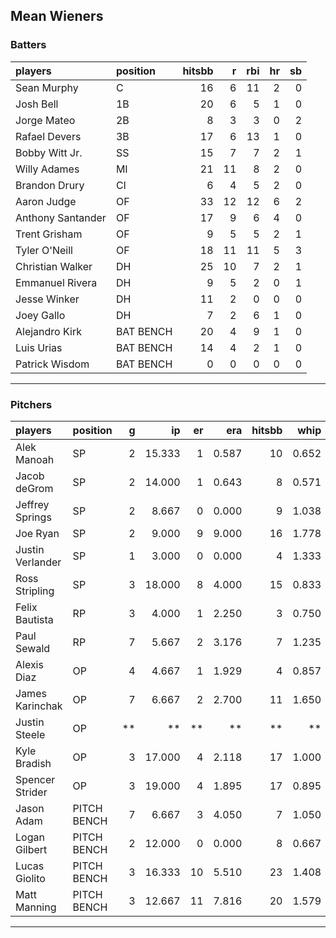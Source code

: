 ## Mean Wieners

### Batters

 
|players           |position  | hitsbb|  r| rbi| hr| sb| 
|:-----------------|:---------|------:|--:|---:|--:|--:| 
|Sean Murphy       |C         |     16|  6|  11|  2|  0| 
|Josh Bell         |1B        |     20|  6|   5|  1|  0| 
|Jorge Mateo       |2B        |      8|  3|   3|  0|  2| 
|Rafael Devers     |3B        |     17|  6|  13|  1|  0| 
|Bobby Witt Jr.    |SS        |     15|  7|   7|  2|  1| 
|Willy Adames      |MI        |     21| 11|   8|  2|  0| 
|Brandon Drury     |CI        |      6|  4|   5|  2|  0| 
|Aaron Judge       |OF        |     33| 12|  12|  6|  2| 
|Anthony Santander |OF        |     17|  9|   6|  4|  0| 
|Trent Grisham     |OF        |      9|  5|   5|  2|  1| 
|Tyler O'Neill     |OF        |     18| 11|  11|  5|  3| 
|Christian Walker  |DH        |     25| 10|   7|  2|  1| 
|Emmanuel Rivera   |DH        |      9|  5|   2|  0|  1| 
|Jesse Winker      |DH        |     11|  2|   0|  0|  0| 
|Joey Gallo        |DH        |      7|  2|   6|  1|  0| 
|Alejandro Kirk    |BAT BENCH |     20|  4|   9|  1|  0| 
|Luis Urias        |BAT BENCH |     14|  4|   2|  1|  0| 
|Patrick Wisdom    |BAT BENCH |      0|  0|   0|  0|  0| 


* * *

### Pitchers

 
|players          |position    |  g|     ip| er|   era| hitsbb|  whip| so|  w| sv| 
|:----------------|:-----------|--:|------:|--:|-----:|------:|-----:|--:|--:|--:| 
|Alek Manoah      |SP          |  2| 15.333|  1| 0.587|     10| 0.652| 11|  2|  0| 
|Jacob deGrom     |SP          |  2| 14.000|  1| 0.643|      8| 0.571| 17|  2|  0| 
|Jeffrey Springs  |SP          |  2|  8.667|  0| 0.000|      9| 1.038|  9|  1|  0| 
|Joe Ryan         |SP          |  2|  9.000|  9| 9.000|     16| 1.778| 11|  0|  0| 
|Justin Verlander |SP          |  1|  3.000|  0| 0.000|      4| 1.333|  6|  0|  0| 
|Ross Stripling   |SP          |  3| 18.000|  8| 4.000|     15| 0.833| 18|  1|  0| 
|Felix Bautista   |RP          |  3|  4.000|  1| 2.250|      3| 0.750|  4|  0|  2| 
|Paul Sewald      |RP          |  7|  5.667|  2| 3.176|      7| 1.235|  8|  1|  3| 
|Alexis Diaz      |OP          |  4|  4.667|  1| 1.929|      4| 0.857|  6|  2|  0| 
|James Karinchak  |OP          |  7|  6.667|  2| 2.700|     11| 1.650|  7|  0|  2| 
|Justin Steele    |OP          | **|     **| **|    **|     **|    **| **| **| **| 
|Kyle Bradish     |OP          |  3| 17.000|  4| 2.118|     17| 1.000| 11|  1|  0| 
|Spencer Strider  |OP          |  3| 19.000|  4| 1.895|     17| 0.895| 34|  2|  0| 
|Jason Adam       |PITCH BENCH |  7|  6.667|  3| 4.050|      7| 1.050|  9|  1|  1| 
|Logan Gilbert    |PITCH BENCH |  2| 12.000|  0| 0.000|      8| 0.667| 18|  2|  0| 
|Lucas Giolito    |PITCH BENCH |  3| 16.333| 10| 5.510|     23| 1.408| 18|  0|  0| 
|Matt Manning     |PITCH BENCH |  3| 12.667| 11| 7.816|     20| 1.579|  8|  1|  0| 


* * *


